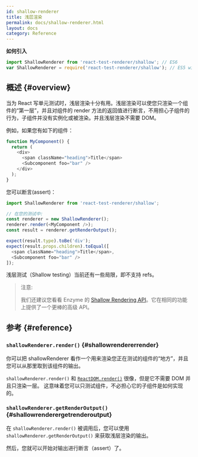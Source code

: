 ```yaml
---
id: shallow-renderer
title: 浅层渲染
permalink: docs/shallow-renderer.html
layout: docs
category: Reference
---
```


**如何引入**

```javascript
import ShallowRenderer from 'react-test-renderer/shallow'; // ES6
var ShallowRenderer = require('react-test-renderer/shallow'); // ES5 with npm
```

## 概述 {#overview}

当为 React 写单元测试时，浅层渲染十分有用。浅层渲染可以使您只渲染一个组件的“第一层”，并且对组件的 render 方法的返回值进行断言，不用担心子组件的行为，子组件并没有实例化或被渲染。并且浅层渲染不需要 DOM。

例如，如果您有如下的组件：

```javascript
function MyComponent() {
  return (
    <div>
      <span className="heading">Title</span>
      <Subcomponent foo="bar" />
    </div>
  );
}
```

您可以断言(assert)：

```javascript
import ShallowRenderer from 'react-test-renderer/shallow';

// 在您的测试中:
const renderer = new ShallowRenderer();
renderer.render(<MyComponent />);
const result = renderer.getRenderOutput();

expect(result.type).toBe('div');
expect(result.props.children).toEqual([
  <span className="heading">Title</span>,
  <Subcomponent foo="bar" />
]);
```

浅层测试（Shallow testing）当前还有一些局限，即不支持 refs。

> 注意:
>
> 我们还建议您看看 Enzyme 的 [Shallow Rendering API](http://airbnb.io/enzyme/docs/api/shallow.html)。它在相同的功能上提供了一个更棒的高级 API。

## 参考 {#reference}

### `shallowRenderer.render()` {#shallowrendererrender}

你可以把 shallowRenderer 看作一个用来渲染您正在测试的组件的“地方”，并且您可以从那里取到该组件的输出。

`shallowRenderer.render()` 和 [`ReactDOM.render()`](/docs/react-dom.html#render) 很像，但是它不需要 DOM 并且只渲染一层。 这意味着您可以只测试组件，不必担心它的子组件是如何实现的。

### `shallowRenderer.getRenderOutput()` {#shallowrenderergetrenderoutput}

在 `shallowRenderer.render()` 被调用后，您可以使用 `shallowRenderer.getRenderOutput()` 来获取浅层渲染的输出。

然后，您就可以开始对输出进行断言（assert）了。
